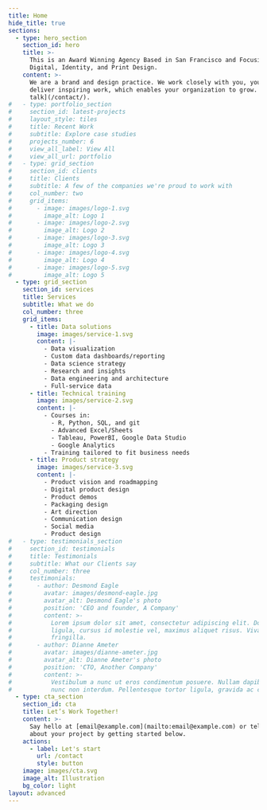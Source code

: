```yaml
---
title: Home
hide_title: true
sections:
  - type: hero_section
    section_id: hero
    title: >-
      This is an Award Winning Agency Based in San Francisco and Focusing on
      Digital, Identity, and Print Design.
    content: >-
      We are a brand and design practice. We work closely with you, your team to
      deliver inspiring work, which enables your organization to grow. [Let's
      talk](/contact/).
#   - type: portfolio_section
#     section_id: latest-projects
#     layout_style: tiles
#     title: Recent Work
#     subtitle: Explore case studies
#     projects_number: 6
#     view_all_label: View All
#     view_all_url: portfolio
#   - type: grid_section
#     section_id: clients
#     title: Clients
#     subtitle: A few of the companies we're proud to work with
#     col_number: two
#     grid_items:
#       - image: images/logo-1.svg
#         image_alt: Logo 1
#       - image: images/logo-2.svg
#         image_alt: Logo 2
#       - image: images/logo-3.svg
#         image_alt: Logo 3
#       - image: images/logo-4.svg
#         image_alt: Logo 4
#       - image: images/logo-5.svg
#         image_alt: Logo 5
  - type: grid_section
    section_id: services
    title: Services
    subtitle: What we do
    col_number: three
    grid_items:
      - title: Data solutions
        image: images/service-1.svg
        content: |-
          - Data visualization
          - Custom data dashboards/reporting
          - Data science strategy
          - Research and insights
          - Data engineering and architecture
          - Full-service data
      - title: Technical training
        image: images/service-2.svg
        content: |-
          - Courses in:
            - R, Python, SQL, and git
            - Advanced Excel/Sheets
            - Tableau, PowerBI, Google Data Studio
            - Google Analytics
          - Training tailored to fit business needs
      - title: Product strategy
        image: images/service-3.svg
        content: |-
          - Product vision and roadmapping
          - Digital product design
          - Product demos
          - Packaging design
          - Art direction
          - Communication design
          - Social media
          - Product design
#   - type: testimonials_section
#     section_id: testimonials
#     title: Testimonials
#     subtitle: What our Clients say
#     col_number: three
#     testimonials:
#       - author: Desmond Eagle
#         avatar: images/desmond-eagle.jpg
#         avatar_alt: Desmond Eagle's photo
#         position: 'CEO and founder, A Company'
#         content: >-
#           Lorem ipsum dolor sit amet, consectetur adipiscing elit. Donec nisl
#           ligula, cursus id molestie vel, maximus aliquet risus. Vivamus in nibh
#           fringilla.
#       - author: Dianne Ameter
#         avatar: images/dianne-ameter.jpg
#         avatar_alt: Dianne Ameter's photo
#         position: 'CTO, Another Company'
#         content: >-
#           Vestibulum a nunc ut eros condimentum posuere. Nullam dapibus quis
#           nunc non interdum. Pellentesque tortor ligula, gravida ac commodo eu.
  - type: cta_section
    section_id: cta
    title: Let’s Work Together!
    content: >-
      Say hello at [email@example.com](mailto:email@example.com) or tell us more
      about your project by getting started below.
    actions:
      - label: Let's start
        url: /contact
        style: button
    image: images/cta.svg
    image_alt: Illustration
    bg_color: light
layout: advanced
---
```

